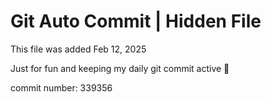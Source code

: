 # Git Auto Commit | Hidden File

This file was added Feb 12, 2025

Just for fun and keeping my daily git commit active 🤪

commit number: 339356
